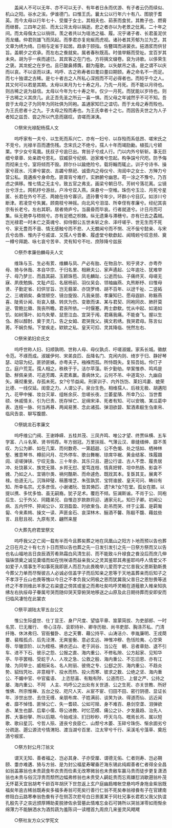 <!-- { "loadSidebar": true } -->
　　盖闻人不可以无年、亦不可以无子、有年者日永而优游、有子者云仍而续似、机山之阳。谷水之涘。伊谁德门。曰惟王氏。曩太公以行年六十有八、图貌于耆英。而今太母以行年七十、受厘于女士。其相夫也、茹荼而食贫。其教子也、燃膏而继晷。三四年之前、而太公背太母以捐逝。悲之者亦以为老景之仳离。二十年之间。而太母偕太公以徜徉。羡之者共以为瑶池之福、履。况乎诸子者、长君虽泥伏而龙蟠。仲君则雄飞而凤起。而季君亦复宛蜒而虎视。诸孙者其芳郁为兰为芝。其文章为绣为绮。日相与定省于起居。趋承于颐指。佐簪珥而进裳衣。挹酒浆而供甘旨。盖朝夕之欢承。而左右之飬就矣。属者春秋既高。时值举觞而受祉。宜百岁其未央。胡为乎一疾而遽巳。其宾客之在门也。方将摛文缀卷。裒为诗歌。以侈荣生之褒。其龙蛇之在岁也。且巳酸鼻搏膺。翻为薤歌。以矢献吊之语。是之谓不以庆而以哀。不以讴而以诔。呜呼、古之称寿者曰耄曰耋曰期颐。寿之命名不一而足。而七十独谓之古稀。是七十者古之人所私心深觊而不可必得者也。而矧乎今之人。其又何可以若是其期。太母以来月为七十寿之月。乃先一月死。而不能以月待也。则古稀之说为益信。太母以今年为七十寿之年。仅少一月死。而犹能以岁待也。则于古稀之义其庶几。此正吾先圣之所云一喜一惧。而父母之年诚然乎不可不知。吾尝于太母之子为同年为同社俱为同袍。盖通家知巳之谊切。而于太母之寿而殁也。为王氏悲者十之九。于太母之殁而寿也。为王氏幸者十之七。而因告夫世之为人子者知之兹吾、尝之所以忾息而窹叹。咨嗟而涕洟。 

　　○祭宋光禄配杨孺人文 

　　呜呼家有一夫兮、以生死而系兴亡、亦有一妇兮、以存殁而系低昂、嗟宋氏之不竞兮。光禄半百而遭伤残。念宋氏之不绝兮。孺人十年而竭劻勷。植孤儿兮颖栗。字少女兮鸾凰。抚叔子兮逾巳出。育翁子兮成人行。门以内外兮斩斩。事无巨细兮章章、处亲疏兮恩礼、驭臧获兮纪纲、迨家难兮忽起。构争諯兮尺咫。防予侮而彻来土兮。室将倾而不毁。顾尔仆以踰绝险兮。载将翰而辄止。训子兮诗书、操家兮菽水、污澣兮裳衣、吉蠲兮祭祀、诚壸内之母仪兮、洵闺中之女士、方殚力兮营公私。竟遘疾兮身命危。匪膏肓兮难疗。实肺腑兮幽思。苟一涂之不豫兮。乃百虑之俱移。惟七情之无主兮。致五官之弗支。画梁兮朝日尽。芳树兮落花离。尘镜台兮浮土。网机杼兮游丝。户冷兮双入燕。床悬兮一空帷。珠伤兮玉泣、月死兮星匿、长君在外兮不还、两媳在侍兮寡识。遗孙曹兮年少。环群小兮目仄。如涉川兮断津。若凌空兮失翼。顾南枝兮神摇。向北风兮泪湿、所幸侄有孝廉兮。经纪其丧宗有长老兮。左右其职。居者倚庐兮。当晨昏而毕哀。行者就道兮。计日月而可集。纵无艳李与秾桃兮。亦有足栖之枳棘。纵无遗秉与滞穗兮。亦有巳去之蟊贼。岂光禄君一时未亡之英魂兮、抑侍御公五世未斩之余、泽吁嗟乎、世无生而不死兮、家无豊而不啬、情无感触兮而不悲、人无覩闻兮而不恻、况不佞兮懿亲、与宋氏兮齿唇、惟内子兮戚谊、又孺人兮晋秦、履虚堂兮欷歔起、闻晴蚓兮叹息频、奠一樽兮拜跪、咏七哀兮苦辛、灵有知兮不吐、庶陟降兮兹辰 

　　○祭乔孝廉伯麟母夫人文 

　　维珠与玉、生必有荄、维麟与凤、产必有胎、在物且尔、矧乎贤才、亦粤乔母、猗与休哉、本自华宗、于归名里、相厥夫公、家声遹起、公年逾壮、犹难举子、母乃梦兰、而昌其嗣、玉颖珠苞、凤毛麟趾、公逝而仙、子痛终天、母嗟无寐、夙夜勉旃、文耻卢后、名居杨前、羽仪吴会、领袖幽燕、丸熊断杼、曰惟母贤、子勤定省、妇供甘旨、岂无翡翠、亦饶罗绮、胡不百年、以迓千祉、二竖妬之、三魂销矣、桑馆顿空、镜台旋毁、凡我亲朋、孝廉知巳、愿母遐龄、称觞燕喜、陡焉讣闻、衔哀入髓、转庆为伤、变歌而诔、某与君契、同袍同衣、肺肝莫逆、管鲍比徽、我丧所瞻。君丧所依。一时偃蹇。两士歔欷。忧从中起、如渴如饥、如树落叶、如鸟失翚、鼠思泣血、宜哭于闱、君痛我痛。不能奋飞。握以生刍、酹以醇酎、奠于灵几、告之女姆、君哭我父。摛文若绣。我哭君母。陈言似莠。不娴负惭。下堂疾走。欵欵之私、皇天可扣、灵其降临、恍然左右、 

　　○祭宋弟妇俞氏文 

　　呜呼世称人妇、妇顺孰明、世称人母、母仪孰贞、吁嗟淑媛。家系长城。徽猷令范。不琢而成。淑媛伊何、宋弟良匹、岳降名门、克闲内则、绮岁于归、静好琴瑟、动容为纪。匪骄匪嫉。亦粤夫子。襁褓而孤。所恃既失。复殒吾姑。伶仃孑立。庭户荒芜。孺人相之。秩秩于于。洁尔苹藻。昕夕勤劬。举案惟恭、鸣鸡是勖、觧佩亲贤、可追芳躅、夫君素赢。善病休文。云何不吊、中道鸾分、九幽自矢。痛彻重旻。存孤未死。女?兮节益闻。刑家训子、内外饬饬、莱妇鸿妻、媲荣比德、一线仅延。闺壸之力。人谓公子。泉台生色。相维孺人、后禄无极、胡遘阳九、花甲中摧、妆台灭翠、组帐余灰、忽嗟长夜、兰萎星隤、所幸乃公、当世耆硕、休戚情关、引为巳责、抚存悼亡、足绵宋泽、死者有知、可以安魄、某瓜葛中表、连枝一脉、何当再朞、两闻易箦、念此诸孤、弹泪欲碧、絮酒素殽生刍束帛、临风告哀、聊写腹臆、 

　　○祭姚龙石孝廉文 

　　呜呼维公门阀、王谢峥嵘、五桂并茂、三凤齐鸣、唯公才望、终贾纵横、五车学富、八斗名荣、贤书鸮荐。年方弱冠。万里扶摇、气薄云汉、章缝缙绅、靡不羡叹、为公为卿、如在几案、而何数奇、一第趦趄、公不色愒、处之恬如、栖神林壑、雅意琴书、樽前问月、花外停车、歌台舞榭、琼席华裾、黄金结客、珠履蹑闾、讵嗟弹铗、宁叹无鱼、三十年余、其乐只且、遡公行谊、古人不啻、履贵居冲、处饶慕义、族党无猜、乡邦无怼、爱笃连枝、情真把臂、坦中热肠、影衾不媿、乃如之人、宜锡尔类、祸何酷斯、而命遽危、既戕其本。复斲其支。展禽不禄。伯道无儿。沉珠碎璧、稿蕙埋芝、朱弦孰赏、宝锷谁披、皇天可问、畴曰有知、所幸名宗。尤多彦侄。小谢诸阮、皆其俦匹、遗?未?女?在堂。孤女在膝。以提以携、多忧多恤、虽无嗣裔。犹子足术。覆卮不倾。狂澜斯谧。不肖于公、同袍后生、公于外父、同籍弟兄、自惟迩岁款款将迎、通家元礼。知巳子卿。初闻公病、五内怦怦、猝闻公讣、双泪盈盈、时欲束刍、赴吊而哭、绊于尘嚣、是羁匍匐、今来素帏、操文一读、声匪金石、哀深林木、酾酒不馨、陈殽不馥、藉兹些言、且慰且祝、九原有灵、翩然来屋 

　　○大葬先府君堂祭文 

　　呜呼我父之亡阅一载有半而今且葬矣葬之地在凤凰山之阳方卜地而预以告也葬之日在月之十有七方卜日而预以告也葬之先一日发引发引之先一日祭方祭而又以告也名山福地吉日良辰酒芳肴熟霜白风清生前、而不能致斗升禄食之飬没后而庶几伸锱铢馈奠之诚见羮墙而如在恍咲语而益亲我父之灵其鉴耶其弗鉴耶呜呼人情爱父不如爱子人情事生不如事死我即匪人而忍为此畏晚举儿爱而字之忆昔我父恩斯勤斯畏今葬父力单而尽惭彼古人必诚必信盖字子而后知亲之恩等于天地盖葬亲而后知子之不孝浮于丘山也畏等愧以今日之不孝负我父罔极之恩而犹冀我父昔日之恩恕畏等送终之不孝则维此羊豕之右粢盛之傍其或鉴之而弗吐矣呜呼灵輀在道薤歌入帷亲知执绋左右执绥母子眷属号哭而随仰哭天穿俯哭地移送之山原及此日期待葬而安即安而归临风凄怆在此裳衣 

　　○祭平湖陆太宰五台公文 

　　惟公生际盛世、仕丁显王、身尸尺度、望恊平章、筮蒙简拔、为吏部郎、一时名赏、巳无雁行、　帝心注存、衮职待补、卿寺历敡、尚书吏部、胸涤芥私、门清纤赂、休沐弗归、官衙餐卧、总之天曹、藉公持平、山涛洁介、李胤廉明、王戎蕳要、裴楷孤贞、后先泾渭、无爽鉴衡、意必玄远、神惟冲穆、色恬险夷、心空荣辱、华辙崇阶、以为桎梏、拂衣还山、老于涧谷、当公在　朝、忌者章劾、退不引车、进不下石、彼示之怨、公报之直、海内重公、不修私隙、公方起家、见知华亭、华亭罢相、受龁于人、人攻之急、公救之殷、海内重公、不忘旧恩、亦有江陵、为同举士、威相采名、名人附丽、彼倚之专、公郄之厉、海内重公、不趋炎势、貂珰凭社、非意相干、投水而热、投火而寒、彼求之数、公绝之坚、海内重公、不媚中官、中官蜚语、　上恣怒喜、有黜有陟、公道而巳、上督之严、公持之屡、海内重公、不阿　人主、呜呼公之出处有关世道、公之生死、亦关世教、所好惟佛、所宗惟禅、五台之役、咫尺人天、从宦不宦、归田不田、密行阴德、显证长年、涉世出世、去住无缠、亲朋布席、子姓满前、谈笑为诀、得道而仙、远近闻者、靡不悼惜、匪悼公亡、失一耆硕、公如可赎、身不难百、悬剑空垄、泪弹欲赤、某生也鄙、后辈小儒、辱公进教、时忆范模、痛公之讣、夕发晨趋、治先人葬、大事纷拏、所以后期、今始戒涂、扪日眇眇、呼天乌乌、嘅焉长吊、属以短歌、歌曰星沉、兮哲人殒、道丧兮良臣亡、山颓兮木萎、玉碎兮珠伤、惭余謭劣兮分疏逖、遡公源流兮情渭阳、渡当湖兮百里、泣太宰兮千行、采溪毛兮藻草、奠卮酒兮椒浆、 

　　○祭方封公月汀翁文 

　　谓天无知、善者福之、岂必其身、子亦受厘、谓德无佑、仁者则寿、岂必期颐、耋亦难遘、猗与方翁、是为封公福星寿曜垂芒海东锡此纯嘏善者仁者得全全昌如翁盖寡翁也未贵蔬食布衣贵而俭素无改寒微翁也未贵敝车赢马贵而徒步更复潇洒翁也未贵与俗沉浮贵而颓然边幅弗修翁也未贵受人齮龁贵而忘焉嫌怼消歇遡翁朴茂无怀葛天宜翁胡考千龄百年胡厌下世忽返上玄户庭幽扃帷帐空悬呜呼身拖金紫翁既福矣年逾古稀翁既寿矣多福多寿翁可死矣行善行仁翁不死矣奉翁禄飬有子在官建南修阻白云路寒奉翁色飬有子在侧苫次悲号白日景匿某于同社兄事长君若父我父执谊孔殷先子之丧远颁厚赙助麦脱骖佐余营墓此情难忘金石可铸所以哭翁涕零如雨惭余绵薄力不能酬洒水为酒剪蔬为羞陈词一读稽首九周庶几来鉴灵风飕飕 

　　○祭社友方众父学宪文 

